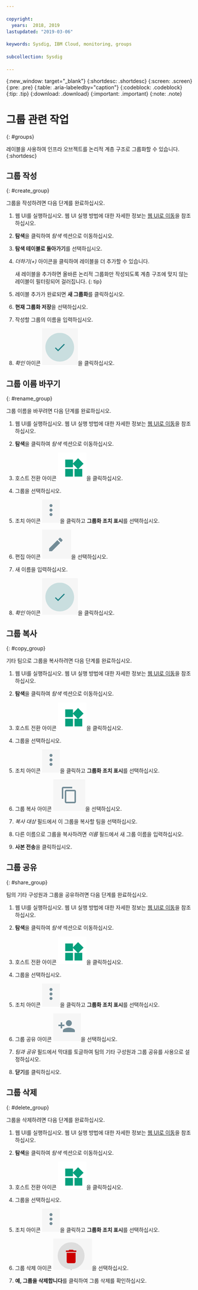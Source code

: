 ```yaml
---

copyright:
  years:  2018, 2019
lastupdated: "2019-03-06"

keywords: Sysdig, IBM Cloud, monitoring, groups

subcollection: Sysdig

---
```


{:new_window: target="_blank"}
{:shortdesc: .shortdesc}
{:screen: .screen}
{:pre: .pre}
{:table: .aria-labeledby="caption"}
{:codeblock: .codeblock}
{:tip: .tip}
{:download: .download}
{:important: .important}
{:note: .note}

# 그룹 관련 작업
{: #groups}

레이블을 사용하여 인프라 오브젝트를 논리적 계층 구조로 그룹화할 수 있습니다.
{:shortdesc}

## 그룹 작성
{: #create_group}

그룹을 작성하려면 다음 단계를 완료하십시오.

1. 웹 UI를 실행하십시오. 웹 UI 실행 방법에 대한 자세한 정보는 [웹 UI로 이동](/docs/services/Monitoring-with-Sysdig?topic=Sysdig-launch#launch)을 참조하십시오. 

2. **탐색**을 클릭하여 *탐색* 섹션으로 이동하십시오.

3. **탐색 테이블로 돌아가기**를 선택하십시오.

4. *더하기(+)* 아이콘을 클릭하여 레이블을 더 추가할 수 있습니다.

    새 레이블을 추가하면 올바른 논리적 그룹화만 작성되도록 계층 구조에 맞지 않는 레이블이 필터링되어 걸러집니다.
    {: tip}

5. 레이블 추가가 완료되면 **새 그룹화**를 클릭하십시오.

6. **현재 그룹화 저장**을 선택하십시오.

7. 작성할 그룹의 이름을 입력하십시오.

8. *확인* 아이콘 ![확인 아이콘](images/ok.png)을 클릭하십시오.

## 그룹 이름 바꾸기
{: #rename_group}

그룹 이름을 바꾸려면 다음 단계를 완료하십시오.

1. 웹 UI를 실행하십시오. 웹 UI 실행 방법에 대한 자세한 정보는 [웹 UI로 이동](/docs/services/Monitoring-with-Sysdig?topic=Sysdig-launch#launch)을 참조하십시오. 

2. **탐색**을 클릭하여 *탐색* 섹션으로 이동하십시오.

3. 호스트 전환 아이콘 ![호스트 전환 아이콘](images/switch_hosts.png)을 클릭하십시오.

4. 그룹을 선택하십시오.

5. 조치 아이콘 ![세 점 아이콘](images/actions.png)을 클릭하고 **그룹화 조치 표시**를 선택하십시오.

6. 편집 아이콘 ![연필 아이콘](images/edit.png)을 선택하십시오.

7. 새 이름을 입력하십시오.

8. *확인* 아이콘 ![확인 아이콘](images/ok.png)을 클릭하십시오.




## 그룹 복사
{: #copy_group}

기타 팀으로 그룹을 복사하려면 다음 단계를 완료하십시오.

1. 웹 UI를 실행하십시오. 웹 UI 실행 방법에 대한 자세한 정보는 [웹 UI로 이동](/docs/services/Monitoring-with-Sysdig?topic=Sysdig-launch#launch)을 참조하십시오. 

2. **탐색**을 클릭하여 *탐색* 섹션으로 이동하십시오.

3. 호스트 전환 아이콘 ![호스트 전환 아이콘](images/switch_hosts.png)을 클릭하십시오.

4. 그룹을 선택하십시오.

5. 조치 아이콘 ![세 점 아이콘](images/actions.png)을 클릭하고 **그룹화 조치 표시**를 선택하십시오.

6. 그룹 복사 아이콘 ![복사 아이콘](images/copy.png)을 선택하십시오.

7. *복사 대상* 필드에서 이 그룹을 복사할 팀을 선택하십시오.

8. 다른 이름으로 그룹을 복사하려면 *이름* 필드에서 새 그룹 이름을 입력하십시오.

9. **사본 전송**을 클릭하십시오.



## 그룹 공유
{: #share_group}

팀의 기타 구성원과 그룹을 공유하려면 다음 단계를 완료하십시오.

1. 웹 UI를 실행하십시오. 웹 UI 실행 방법에 대한 자세한 정보는 [웹 UI로 이동](/docs/services/Monitoring-with-Sysdig?topic=Sysdig-launch#launch)을 참조하십시오. 

2. **탐색**을 클릭하여 *탐색* 섹션으로 이동하십시오.

3. 호스트 전환 아이콘 ![호스트 전환 아이콘](images/switch_hosts.png)을 클릭하십시오.

4. 그룹을 선택하십시오.

5. 조치 아이콘 ![세 점 아이콘](images/actions.png)을 클릭하고 **그룹화 조치 표시**를 선택하십시오.

6. 그룹 공유 아이콘 ![공유 아이콘](images/share.png)을 선택하십시오.

7. *팀과 공유* 필드에서 막대를 토글하여 팀의 기타 구성원과 그룹 공유를 사용으로 설정하십시오.

8. **닫기**를 클릭하십시오.



## 그룹 삭제
{: #delete_group}

그룹을 삭제하려면 다음 단계를 완료하십시오.

1. 웹 UI를 실행하십시오. 웹 UI 실행 방법에 대한 자세한 정보는 [웹 UI로 이동](/docs/services/Monitoring-with-Sysdig?topic=Sysdig-launch#launch)을 참조하십시오. 

2. **탐색**을 클릭하여 *탐색* 섹션으로 이동하십시오.

3. 호스트 전환 아이콘 ![호스트 전환 아이콘](images/switch_hosts.png)을 클릭하십시오.

4. 그룹을 선택하십시오.

5. 조치 아이콘 ![세 점 아이콘](images/actions.png)을 클릭하고 **그룹화 조치 표시**를 선택하십시오.

6. 그룹 삭제 아이콘 ![삭제 아이콘](images/delete.png)을 선택하십시오.

7. **예, 그룹을 삭제합니다**를 클릭하여 그룹 삭제를 확인하십시오.






